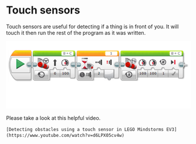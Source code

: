 # Touch sensors

Touch sensors are useful for detecting if a thing is in front of you. It will touch it then run the rest of the program as it was written.

![Bumping-code](Bumping-code.png)

Please take a look at this helpful video.

	[Detecting obstacles using a touch sensor in LEGO Mindstorms EV3](https://www.youtube.com/watch?v=d6LPX05cv4w)
